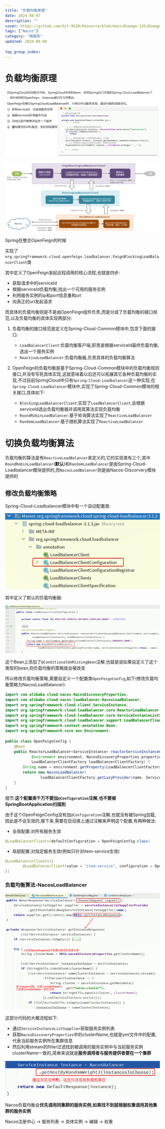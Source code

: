 ```yaml
---
title: "负载均衡原理"
date: 2024-08-07
description: ""
cover: https://github.com/Gjt-9520/Resource/blob/main/Bimage-135/Bimage96.jpg?raw=true
tags: ["Nacos"]
category: "微服务"
updated: 2024-08-08
  
top_group_index: 
---
```


# 负载均衡原理

![负载均衡原理](../images/负载均衡原理.png)

![负载均衡原理过程](../images/负载均衡原理过程.png)

Spring在整合OpenFeign的时候

实现了`org.springframework.cloud.openfeign.loadbalancer.FeignBlockingLoadBalancerClient`类

其中定义了OpenFeign发起远程调用的核心流程,也就是四步:
- 获取请求中的serviceId
- 根据serviceId负载均衡,找出一个可用的服务实例
- 利用服务实例的ip和port信息重构url
- 向真正的url发起请求

而具体的负载均衡则是不是由OpenFeign组件负责,而是分成了负载均衡的接口规范,以及负载均衡的具体实现两部分:

1. 负载均衡的接口规范是定义在Spring-Cloud-Common模块中,包含下面的接口:
    - `LoadBalancerClient`:负载均衡客户端,职责是根据serviceId最终负载均衡,选出一个服务实例
    - `ReactiveLoadBalancer`:负载均衡器,负责具体的负载均衡算法

2. OpenFeign的负载均衡是基于Spring-Cloud-Common模块中的负载均衡规则接口,并没有写死具体实现,这就意味着以后还可以拓展其它各种负载均衡的实现,不过目前SpringCloud中只有`Spring-Cloud-Loadbalancer`这一种实现,在`Spring-Cloud-Loadbalancer`模块中,实现了Spring-Cloud-Common模块的相关接口,具体如下:
    - `BlockingLoadBalancerClient`:实现了`LoadBalancerClient`,会根据serviceId选出负载均衡器并调用其算法实现负载均衡
    - `RoundRobinLoadBalancer`:基于轮询算法实现了`ReactiveLoadBalancer`
    - `RandomLoadBalancer`:基于随机算法实现了`ReactiveLoadBalancer`

# 切换负载均衡算法

负载均衡的算法是有`ReactiveLoadBalancer`来定义的,它的实现类有三个,其中`RoundRobinLoadBalancer`(**默认**)和`RandomLoadBalancer`是由Spring-Cloud-Loadbalancer模块提供的,而`NacosLoadBalancer`则是由Nacos-Discorvery模块提供的

## 修改负载均衡策略

Spring-Cloud-Loadbalancer模块中有一个自动配置类:

![Spring-Cloud-Loadbalancer模块中有一个自动配置类](../images/Spring-Cloud-Loadbalancer模块中有一个自动配置类.png)

其中定义了默认的负载均衡器:

![其中定义了默认的负载均衡器](../images/其中定义了默认的负载均衡器.png)

这个Bean上添加了`@ConditionalOnMissingBean`注解,也就是说如果自定义了这个类型的bean,则负载均衡的策略就会被改变

所以修改负载均衡策略,需要自定义一个配置类`OpenFeignConfig`,如下(修改负载均衡策略为NacosLoadBalancer):

```java
import com.alibaba.cloud.nacos.NacosDiscoveryProperties;
import com.alibaba.cloud.nacos.loadbalancer.NacosLoadBalancer;
import org.springframework.cloud.client.ServiceInstance;
import org.springframework.cloud.loadbalancer.core.ReactorLoadBalancer;
import org.springframework.cloud.loadbalancer.core.ServiceInstanceListSupplier;
import org.springframework.cloud.loadbalancer.support.LoadBalancerClientFactory;
import org.springframework.context.annotation.Bean;
import org.springframework.core.env.Environment;

public class OpenFeignConfig {
    @Bean
    public ReactorLoadBalancer<ServiceInstance> reactorServiceInstanceLoadBalancer(
            Environment environment, NacosDiscoveryProperties properties,
            LoadBalancerClientFactory loadBalancerClientFactory) {
        String name = environment.getProperty(LoadBalancerClientFactory.PROPERTY_NAME);
        return new NacosLoadBalancer(
                loadBalancerClientFactory.getLazyProvider(name, ServiceInstanceListSupplier.class), name, properties);
    }
}
```

细节:**这个配置类千万不要加`@Configuration`注解,也不要被SpringBootApplication扫描到**

由于这个OpenFeignConfig没有加`@Configuration`注解,也就没有被Spring加载,因此是不会生效的,接下来,需要在启动类上通过注解来声明这个配置,有两种做法:

- 全局配置:对所有服务生效

```java
@LoadBalancerClients(defaultConfiguration = OpenFeignConfig.class)
```

- 局部配置:对指定服务生效(例如只针对item-service生效)

```java
@LoadBalancerClients({
        @LoadBalancerClient(value = "item-service", configuration = OpenFeignConfig.class)
})
```

### 负载均衡算法-NacosLoadBalancer

![NacosLoadBalancer是什么负载均衡算法](../images/NacosLoadBalancer是什么负载均衡算法.png)

这部分代码的大概流程如下:
- 通过`ServiceInstanceListSupplier`获取服务实例列表
- 获取`NacosDiscoveryProperties`中的clusterName,也就是yml文件中的配置,代表当前服务实例所在集群信息
- 然后利用stream的filter过滤找到被调用的服务实例中与当前服务实例clusterName一致的,简单来说就是**服务调用者与服务提供者要在一个集群**

![根据权重调用其他集群的服务实例](../images/根据权重调用其他集群的服务实例.png)

Nacos负载均衡会**优先调用同集群的服务实例,如果找不到就根据权重调用其他集群的服务实例**

Nacos注册中心 -> 服务列表 -> 具体实例 -> 编辑 -> 权重